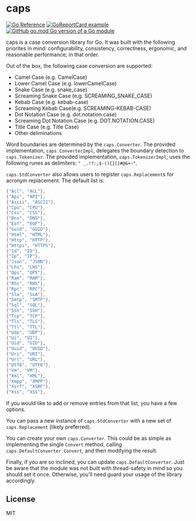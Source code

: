 # caps

[![Go Reference](https://pkg.go.dev/badge/github.com/chanced/caps.svg)](https://pkg.go.dev/github.com/chanced/caps)
[![GoReportCard example](https://goreportcard.com/badge/github.com/chanced/caps)](https://goreportcard.com/report/github.com/chanced/caps)
[![GitHub go.mod Go version of a Go module](https://img.shields.io/github/go-mod/go-version/gomods/athens.svg)](https://github.com/chanced/caps)

caps is a case conversion library for Go. It was built with the following
priorites in mind: configurability, consistency, correctness, ergonomic, and
reasonable performance; in that order.

Out of the box, the following case conversion are supported:

-   Camel Case (e.g. CamelCase)
-   Lower Camel Case (e.g. lowerCamelCase)
-   Snake Case (e.g. snake_case)
-   Screaming Snake Case (e.g. SCREAMING_SNAKE_CASE)
-   Kebab Case (e.g. kebab-case)
-   Screaming Kebab Case(e.g. SCREAMING-KEBAB-CASE)
-   Dot Notation Case (e.g. dot.notation.case)
-   Screaming Dot Notation Case (e.g. DOT.NOTATION.CASE)
-   Title Case (e.g. Title Case)
-   Other deliminations

Word boundaries are determined by the `caps.Converter`. The provided implementation, `caps.ConverterImpl`,
delegates the boundary detection to `caps.Tokenizer`. The provided implementation, `caps.TokenizerImpl`,
uses the following runes as delimiters: `" _.!?:;$-(){}[]#@&+~"`.

`caps.StdConverter` also allows users to register `caps.Replacement`s for acronym replacement. The default list is:

```go
{"Acl", "ACL"},
{"Api", "API"},
{"Ascii", "ASCII"},
{"Cpu", "CPU"},
{"Css", "CSS"},
{"Dns", "DNS"},
{"Eof", "EOF"},
{"Guid", "GUID"},
{"Html", "HTML"},
{"Http", "HTTP"},
{"Https", "HTTPS"},
{"Id", "ID"},
{"Ip", "IP"},
{"Json", "JSON"},
{"Lhs", "LHS"},
{"Qps", "QPS"},
{"Ram", "RAM"},
{"Rhs", "RHS"},
{"Rpc", "RPC"},
{"Sla", "SLA"},
{"Smtp", "SMTP"},
{"Sql", "SQL"},
{"Ssh", "SSH"},
{"Tcp", "TCP"},
{"Tls", "TLS"},
{"Ttl", "TTL"},
{"Udp", "UDP"},
{"Ui", "UI"},
{"Uid", "UID"},
{"Uuid", "UUID"},
{"Uri", "URI"},
{"Url", "URL"},
{"Utf8", "UTF8"},
{"Vm", "VM"},
{"Xml", "XML"},
{"Xmpp", "XMPP"},
{"Xsrf", "XSRF"},
{"Xss", "XSS"},
```

If you would like to add or remove entries from that list, you have a few
options.

You can pass a new instance of `caps.StdConverter` with a new set of
`caps.Replacement` (likely preferred).

You can create your own `caps.Converter`. This could be as simple as
implementing the single `Convert` method, calling `caps.DefaultConverter.Convert`,
and then modifying the result.

Finally, if you are so inclined, you can update `caps.DefaultConverter`. Just be aware that the
module was not built with thread-safety in mind so you should set it once.
Otherwise, you'll need guard your usage of the library accordingly.

## License

MIT

